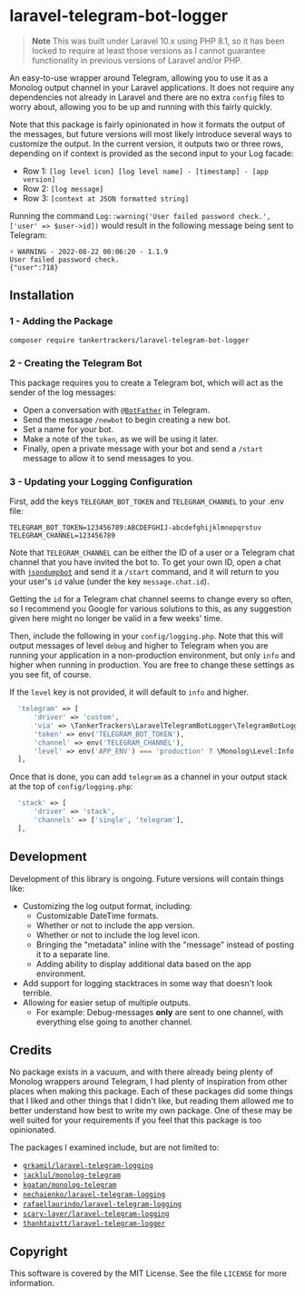# laravel-telegram-bot-logger

> **Note** This was built under Laravel 10.x using PHP 8.1, so it has been locked to require at least those
> versions as I cannot guarantee functionality in previous versions of Laravel and/or PHP.

An easy-to-use wrapper around Telegram, allowing you to use it as a Monolog output channel in your Laravel
applications. It does not require any dependencies not already in Laravel and there are no extra `config`
files to worry about, allowing you to be up and running with this fairly quickly.

Note that this package is fairly opinionated in how it formats the output of the messages, but future
versions will most likely introduce several ways to customize the output. In the current version, it
outputs two or three rows, depending on if context is provided as the second input to your Log facade:

- Row 1: `[log level icon] [log level name] - [timestamp] - [app version]`
- Row 2: `[log message]`
- Row 3: `[context at JSON formatted string]`

Running the command `Log::warning('User failed password check.', ['user' => $user->id])` would result in
the following message being sent to Telegram:

```
⚡️ WARNING - 2022-08-22 00:06:20 - 1.1.9
User failed password check.
{"user":718}
```

## Installation

### 1 - Adding the Package

```shell
composer require tankertrackers/laravel-telegram-bot-logger
```

### 2 - Creating the Telegram Bot

This package requires you to create a Telegram bot, which will act as the sender of the log messages:

- Open a conversation with [`@BotFather`](https://t.me/BotFather) in Telegram.
- Send the message `/newbot` to begin creating a new bot.
- Set a name for your bot.
- Make a note of the `token`, as we will be using it later.
- Finally, open a private message with your bot and send a `/start` message to allow it to send messages to you.

### 3 - Updating your Logging Configuration

First, add the keys `TELEGRAM_BOT_TOKEN` and `TELEGRAM_CHANNEL` to your .env file:

```dotenv
TELEGRAM_BOT_TOKEN=123456789:ABCDEFGHIJ-abcdefghijklmnopqrstuv
TELEGRAM_CHANNEL=123456789
```

Note that `TELEGRAM_CHANNEL` can be either the ID of a user or a Telegram chat channel that you have invited the
bot to. To get your own ID, open a chat with [`jsondumpbot`](https://t.me/jsondumpbot) and send it a `/start`
command, and it will return to you your user's `id` value (under the key `message.chat.id`).

Getting the `id` for a Telegram chat channel seems to change every so often, so I recommend you Google for various
solutions to this, as any suggestion given here might no longer be valid in a few weeks' time.

Then, include the following in your `config/logging.php`. Note that this will output messages of level `debug` and
higher to Telegram when you are running your application in a non-production environment, but only `info` and
higher when running in production. You are free to change these settings as you see fit, of course.

If the `level` key is not provided, it will default to `info` and higher.

```php
  'telegram' => [
      'driver' => 'custom',
      'via' => \TankerTrackers\LaravelTelegramBotLogger\TelegramBotLogger::class,
      'token' => env('TELEGRAM_BOT_TOKEN'),
      'channel' => env('TELEGRAM_CHANNEL'),
      'level' => env('APP_ENV') === 'production' ? \Monolog\Level:Info : \Monolog\Level::Debug,
  ],
```

Once that is done, you can add `telegram` as a channel in your output stack at the top of `config/logging.php`:

```php
  'stack' => [
      'driver' => 'stack',
      'channels' => ['single', 'telegram'],
  ],
```

## Development

Development of this library is ongoing. Future versions will contain things like:

- Customizing the log output format, including:
  - Customizable DateTime formats.
  - Whether or not to include the app version.
  - Whether or not to include the log level icon.
  - Bringing the "metadata" inline with the "message" instead of posting it to a separate line.
  - Adding ability to display additional data based on the app environment.
- Add support for logging stacktraces in some way that doesn't look terrible.
- Allowing for easier setup of multiple outputs.
  - For example: Debug-messages **only** are sent to one channel, with everything else going to another channel.

## Credits

No package exists in a vacuum, and with there already being plenty of Monolog wrappers around Telegram, I had
plenty of inspiration from other places when making this package. Each of these packages did some things that
I liked and other things that I didn't like, but reading them allowed me to better understand how best to write
my own package. One of these may be well suited for your requirements if you feel that this package is too
opinionated.

The packages I examined include, but are not limited to:

- [`grkamil/laravel-telegram-logging`](https://github.com/grkamil/laravel-telegram-logging)
- [`jacklul/monolog-telegram`](https://github.com/jacklul/monolog-telegram)
- [`kgatan/monolog-telegram`](https://github.com/kagatan/monolog-telegram)
- [`nechaienko/laravel-telegram-logging`](https://github.com/nechaienko/laravel-telegram-logging)
- [`rafaellaurindo/laravel-telegram-logging`](https://github.com/rafaellaurindo/laravel-telegram-logging)
- [`scary-layer/laravel-telegram-logging`](https://github.com/scary-layer/laravel-telegram-logging)
- [`thanhtaivtt/laravel-telegram-logger`](https://github.com/thanhtaivtt/laravel-telegram-logger)

## Copyright

This software is covered by the MIT License. See the file `LICENSE` for more information.
